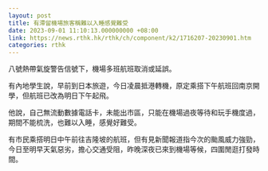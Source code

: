 ```yaml
---
layout: post
title: 有滯留機場旅客稱難以入睡感覺難受
date: 2023-09-01 11:10:13.000000000 +08:00
link: https://news.rthk.hk/rthk/ch/component/k2/1716207-20230901.htm
categories: rthk
---
```


八號熱帶氣旋警告信號下，機場多班航班取消或延誤。

有內地學生說，早前到日本旅遊，今日凌晨抵港轉機，原定乘搭下午航班回南京開學，但航班已改為明日下午起飛。

他說，自己無流動數據電話卡，未能出市區，只能在機場過夜等待和玩手機度過，期間不能梳洗，也難以入睡，感覺好難受。

有市民乘搭明日中午前往吉隆坡的航班，但有見新聞報道指今次的颱風威力強勁，今日至明早天氣惡劣，擔心交通受阻，昨晚深夜已來到機場等候，四圍閒逛打發時間。
